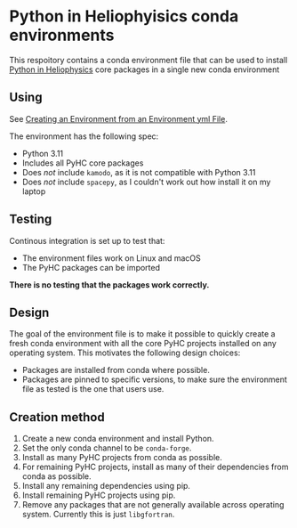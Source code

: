 # Python in Heliophyisics conda environments
This respoitory contains a conda environment file that can be used to install [Python in Heliophysics](https://heliopython.org/) core packages in a single new conda environment

## Using
See [Creating an Environment from an Environment yml File](https://docs.conda.io/projects/conda/en/latest/user-guide/tasks/manage-environments.html#creating-an-environment-from-an-environment-yml-file).

The environment has the following spec:
- Python 3.11
- Includes all PyHC core packages
- Does *not* include `kamodo`, as it is not compatible with Python 3.11
- Does *not* include `spacepy`, as I couldn't work out how install it on my laptop

## Testing
Continous integration is set up to test that:
- The environment files work on Linux and macOS
- The PyHC packages can be imported

**There is no testing that the packages work correctly.**

## Design
The goal of the environment file is to make it possible to quickly create a fresh conda environment with all the core PyHC projects installed on any operating system.
This motivates the following design choices:
- Packages are installed from conda where possible.
- Packages are pinned to specific versions, to make sure the environment file as tested is the one that users use.


## Creation method

1. Create a new conda environment and install Python.
1. Set the only conda channel to be `conda-forge`.
1. Install as many PyHC projects from conda as possible.
1. For remaining PyHC projects, install as many of their dependencies from conda as possible.
1. Install any remaining dependencies using pip.
1. Install remaining PyHC projects using pip.
1. Remove any packages that are not generally available across operating system.
   Currently this is just `libgfortran`.

